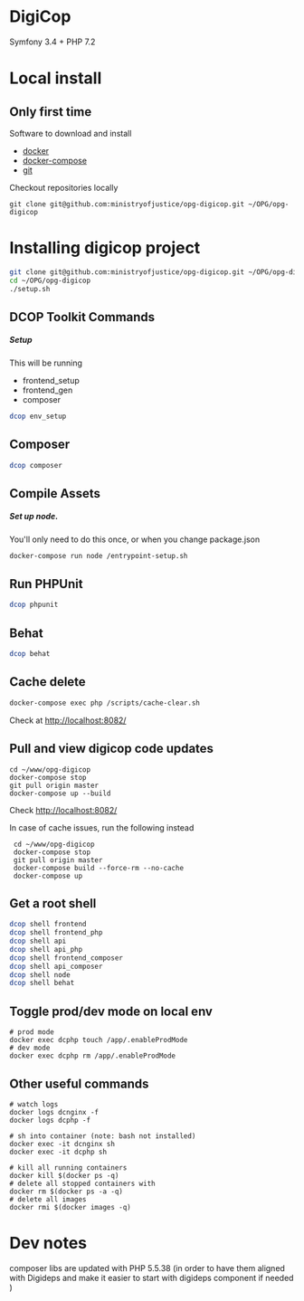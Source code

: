 # DigiCop
Symfony 3.4 + PHP 7.2

# Local install

## Only first time

Software to download and install
  *  [docker](https://docs.docker.com/install/)
  *  [docker-compose](https://docs.docker.com/compose/install/)
  *  [git](https://git-scm.com/book/en/v2/Getting-Started-Installing-Git)

Checkout repositories locally

    git clone git@github.com:ministryofjustice/opg-digicop.git ~/OPG/opg-digicop


# Installing digicop project

``` bash
git clone git@github.com:ministryofjustice/opg-digicop.git ~/OPG/opg-digicop
cd ~/OPG/opg-digicop
./setup.sh
```

## DCOP Toolkit Commands

##### Setup
This will be running
- frontend_setup
- frontend_gen
- composer

``` bash
dcop env_setup
```

## Composer
``` bash
dcop composer
```

## Compile Assets

##### Set up node.
You'll only need to do this once, or when you change package.json

``` bash
docker-compose run node /entrypoint-setup.sh
```

## Run PHPUnit

``` bash
dcop phpunit
```

## Behat
``` bash
dcop behat
```

## Cache delete
``` bash
docker-compose exec php /scripts/cache-clear.sh
```


 Check at [http://localhost:8082/](http://localhost:8082/)


## Pull and view digicop code updates

    cd ~/www/opg-digicop
    docker-compose stop
    git pull origin master
    docker-compose up --build

 Check [http://localhost:8082/](http://localhost:8082/)

  In case of cache issues, run the following instead

     cd ~/www/opg-digicop
     docker-compose stop
     git pull origin master
     docker-compose build --force-rm --no-cache
     docker-compose up

## Get a root shell

``` bash
dcop shell frontend
dcop shell frontend_php
dcop shell api
dcop shell api_php
dcop shell frontend_composer
dcop shell api_composer
dcop shell node
dcop shell behat
```

## Toggle prod/dev mode on local env

    # prod mode
    docker exec dcphp touch /app/.enableProdMode
    # dev mode
    docker exec dcphp rm /app/.enableProdMode



## Other useful commands

    # watch logs
    docker logs dcnginx -f
    docker logs dcphp -f

    # sh into container (note: bash not installed)
    docker exec -it dcnginx sh
    docker exec -it dcphp sh

    # kill all running containers
    docker kill $(docker ps -q)
    # delete all stopped containers with
    docker rm $(docker ps -a -q)
    # delete all images
    docker rmi $(docker images -q)

# Dev notes
composer libs are updated with PHP 5.5.38
(in order to have them aligned with Digideps and make it easier to start with digideps component if needed )
